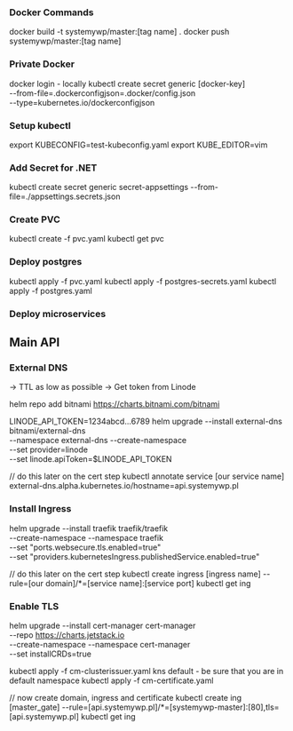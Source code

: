 ### Docker Commands

docker build -t systemywp/master:[tag name] .
docker push systemywp/master:[tag name]

### Private Docker

docker login - locally
kubectl create secret generic [docker-key] \
--from-file=.dockerconfigjson=.docker/config.json \
--type=kubernetes.io/dockerconfigjson

### Setup kubectl

export KUBECONFIG=test-kubeconfig.yaml
export KUBE_EDITOR=vim

### Add Secret for .NET

kubectl create secret generic secret-appsettings --from-file=./appsettings.secrets.json

### Create PVC

kubectl create -f pvc.yaml
kubectl get pvc

### Deploy postgres

kubectl apply -f pvc.yaml
kubectl apply -f postgres-secrets.yaml
kubectl apply -f postgres.yaml

### Deploy microservices

##  Main API

###  External DNS

-> TTL as low as possible
-> Get token from Linode

helm repo add bitnami https://charts.bitnami.com/bitnami

LINODE_API_TOKEN=1234abcd...6789
helm upgrade --install external-dns bitnami/external-dns \
--namespace external-dns --create-namespace \
--set provider=linode \
--set linode.apiToken=$LINODE_API_TOKEN

// do this later on the cert step
kubectl annotate service [our service name] \
external-dns.alpha.kubernetes.io/hostname=api.systemywp.pl

### Install Ingress

helm upgrade --install traefik traefik/traefik \
--create-namespace --namespace traefik \
--set "ports.websecure.tls.enabled=true" \
--set "providers.kubernetesIngress.publishedService.enabled=true"

// do this later on the cert step
kubectl create ingress [ingress name] --rule=[our domain]/*=[service name]:[service port]
kubectl get ing

### Enable TLS

helm upgrade --install cert-manager cert-manager \
--repo https://charts.jetstack.io \
--create-namespace --namespace cert-manager \
--set installCRDs=true

kubectl apply -f cm-clusterissuer.yaml
kns default - be sure that you are in default namespace
kubectl apply -f cm-certificate.yaml

// now create domain, ingress and certificate
kubectl create ing [master_gate] --rule=[api.systemywp.pl]/*=[systemywp-master]:[80],tls=[api.systemywp.pl]
kubectl get ing
